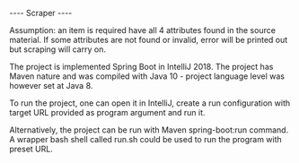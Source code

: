 ---- Scraper ----

Assumption: an item is required have all 4 attributes found in the source material. If some attributes are not found or invalid, error will be printed out but scraping will carry on.

The project is implemented Spring Boot in IntelliJ 2018. The project has Maven nature and was compiled with Java 10 - project language level was however set at Java 8.

To run the project, one can open it in IntelliJ, create a run configuration with target URL provided as program argument and run it.

Alternatively, the project can be run with Maven spring-boot:run command. A wrapper bash shell called run.sh could be used to run the program with preset URL.
